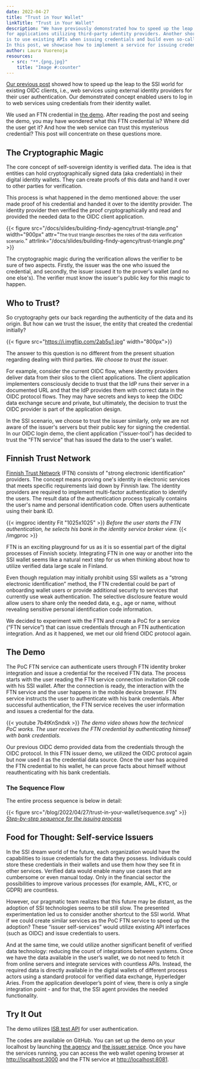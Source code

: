 ```yaml
---
date: 2022-04-27
title: "Trust in Your Wallet"
linkTitle: "Trust in Your Wallet"
description: "We have previously demonstrated how to speed up the leap to the SSI world
for applications utilizing third-party identity providers. Another shortcut to the SSI world
is to use existing APIs when issuing credentials and build even so-called self-service issuers.
In this post, we showcase how to implement a service for issuing credentials for Finnish Trust Network data."
author: Laura Vuorenoja
resources:
  - src: "**.{png,jpg}"
    title: "Image #:counter"
---
```


[Our previous post](/blog/2022/04/07/ssi-empowered-identity-provider/) showed how to speed up
the leap to the SSI world for existing OIDC clients, i.e., web services using external identity
providers for their user authentication. Our demonstrated concept enabled users to log in to
web services using credentials from their identity wallet.

We used an FTN credential in [the demo](https://youtu.be/V5FWX0g3HVk). After reading the post and
seeing the demo, you may have wondered what this FTN credential is? Where did the user get it?
And how the web service can trust this mysterious credential? This post will concentrate
on these questions more.

## The Cryptographic Magic

The core concept of self-sovereign identity is verified data. The idea is that entities can hold
cryptographically signed data (aka credentials) in their digital identity wallets. They can create
proofs of this data and hand it over to other parties for verification.

This process is what happened in the demo mentioned above: the user made proof of his credential
and handed it over to the identity provider. The identity provider then verified the proof
cryptographically and read and provided the needed data to the OIDC client application.

{{< figure src="/docs/slides/building-findy-agency/trust-triangle.png" width="900px"
attr="<small>The trust triangle describes the roles of the data verification scenario.</small>"
attrlink="/docs/slides/building-findy-agency/trust-triangle.png" >}}

The cryptographic magic during the verification allows the verifier to be sure of two aspects.
Firstly, the issuer was the one who issued the credential, and secondly, the issuer issued
it to the prover's wallet (and no one else's). The verifier must know the issuer's
public key for this magic to happen.

## Who to Trust?

So cryptography gets our back regarding the authenticity of the data and its origin. But how can we
trust the issuer, the entity that created the credential initially?

{{< figure src="https://i.imgflip.com/2ab5u1.jpg" width="800px">}}

The answer to this question is no different from the present situation regarding dealing with third
parties. *We choose to trust the issuer.*

For example, consider the current OIDC flow, where identity providers deliver data from their silos
to the client applications. The client application implementers consciously decide to trust that
the IdP runs their server in a documented URL and that the IdP provides them with correct data in
the OIDC protocol flows. They may have secrets and keys to keep the OIDC data exchange secure and
private, but ultimately, the decision to trust the OIDC provider is part of the application design.

In the SSI scenario, we choose to trust the issuer similarly, only we are not aware of the issuer's
servers but their public key for signing the credential. In our OIDC login demo,
the client application ("issuer-tool") has decided to trust the "FTN service" that has issued
the data to the user's wallet.

## Finnish Trust Network

[Finnish Trust Network](https://www.kyberturvallisuuskeskus.fi/en/our-activities/regulation-and-supervision/electronic-identification)
(FTN) consists of "strong electronic identification" providers. The concept
means proving one's identity in electronic services that meets specific requirements laid down
by Finnish law. The identity providers are required to implement multi-factor authentication
to identify the users. The result data of the authentication process typically contains
the user's name and personal identification code. Often users authenticate using their bank ID.

{{< imgproc identity Fit "1025x1025" >}}
<em>Before the user starts the FTN authentication, he selects his bank in the identity service broker view.
</em>
{{< /imgproc >}}

FTN is an exciting playground for us as it is so essential part of the digital processes
of Finnish society. Integrating FTN in one way or another into the SSI wallet seems like a natural
next step for us when thinking about how to utilize verified data large scale in Finland.

Even though regulation may initially prohibit using SSI wallets as a
“strong electronic identification” method, the FTN credential could be part of onboarding wallet
users or provide additional security to services that currently use weak authentication.
The selective disclosure feature would allow users to share only
the needed data, e.g., age or name, without revealing sensitive personal identification code information.

We decided to experiment with the FTN and create a PoC for a service (“FTN service”) that can issue
credentials through an FTN authentication integration. And as it happened, we met our old friend
OIDC protocol again.

## The Demo

The PoC FTN service can authenticate users through FTN identity broker integration and issue
a credential for the received FTN data. The process starts with the user reading
the FTN service connection invitation QR code with his SSI wallet.
After the connection is ready,  the interaction with the FTN service and the user happens
in the mobile device browser. FTN service instructs the user to authenticate with
his bank credentials. After successful authentication, the FTN service receives
the user information and issues a credential for the data.

{{< youtube 7b4tKnSndxk >}}
*The demo video shows how the technical PoC works.
The user receives the FTN credential by authenticating himself with bank credentials.*

Our previous OIDC demo provided data from the credentials through the OIDC protocol.
In this FTN issuer demo, we utilized the OIDC protocol again but now used it as
the credential data source. Once the user has acquired the FTN credential to his wallet,
he can prove facts about himself without reauthenticating with his bank credentials.

### The Sequence Flow

The entire process sequence is below in detail:

{{< figure src="/blog/2022/04/27/trust-in-your-wallet/sequence.svg" >}}
*[Step-by-step sequence for the issuing process](https://github.com/findy-network/findy-issuer-tool/blob/master/api/README.md#ftn-credential-flow)*

## Food for Thought: Self-service Issuers

In the SSI dream world of the future, each organization would have the capabilities to issue
credentials for the data they possess. Individuals could store these credentials in their wallets
and use them how they see fit in other services. Verified data would enable many use cases that
are cumbersome or even manual today. Only in the financial sector the possibilities to improve
various processes (for example, AML, KYC, or GDPR) are countless.

However, our pragmatic team realizes that this future may be distant, as the adoption of SSI
technologies seems to be still slow. The presented experimentation led us to consider another
shortcut to the SSI world. What if we could create similar services as the PoC FTN service
to speed up the adoption? These “issuer self-services” would utilize existing API interfaces
(such as OIDC) and issue credentials to users.

And at the same time, we could utilize another significant benefit of verified data technology:
reducing the count of integrations between systems. Once we have the data available in the user’s
wallet, we do not need to fetch it from online servers and integrate services with countless APIs.
Instead, the required data is directly available in the digital wallets of different process
actors using a standard protocol for verified data exchange, Hyperledger Aries.
From the application developer’s point of view, there is only a single
integration point - and for that, the SSI agent provides the needed functionality.

## Try It Out

The demo utilizes [ISB test API](https://github.com/op-developer/Identity-Service-Broker-API) for user
authentication.

The codes are available on GitHub. You can set up the demo on your localhost by launching
[the agency](https://github.com/findy-network/findy-wallet-pwa/tree/dev/tools/env#agency-setup-for-local-development)
and [the issuer service](https://github.com/findy-network/findy-issuer-tool).
Once you have the services running, you can access the web wallet opening browser at <http://localhost:3000>
and the FTN service at <http://localhost:8081>.
